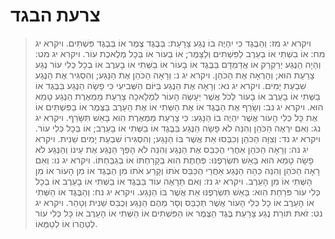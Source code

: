 # צרעת הבגד

> ויקרא יג מז: וְהַבֶּגֶד כִּי יִהְיֶה בוֹ נֶגַע צָרָעַת:  בְּבֶגֶד צֶמֶר אוֹ בְּבֶגֶד פִּשְׁתִּים.
> ויקרא יג מח: אוֹ בִשְׁתִי אוֹ בְעֵרֶב לַפִּשְׁתִּים וְלַצָּמֶר; אוֹ בְעוֹר אוֹ בְּכָל מְלֶאכֶת עוֹר.
> ויקרא יג מט: וְהָיָה הַנֶּגַע יְרַקְרַק אוֹ אֲדַמְדָּם בַּבֶּגֶד אוֹ בָעוֹר אוֹ בַשְּׁתִי אוֹ בָעֵרֶב אוֹ בְכָל כְּלִי עוֹר נֶגַע צָרַעַת הוּא; וְהָרְאָה אֶת הַכֹּהֵן.
> ויקרא יג נ: וְרָאָה הַכֹּהֵן אֶת הַנָּגַע; וְהִסְגִּיר אֶת הַנֶּגַע שִׁבְעַת יָמִים.
> ויקרא יג נא: וְרָאָה אֶת הַנֶּגַע בַּיּוֹם הַשְּׁבִיעִי כִּי פָשָׂה הַנֶּגַע בַּבֶּגֶד אוֹ בַשְּׁתִי אוֹ בָעֵרֶב אוֹ בָעוֹר לְכֹל אֲשֶׁר יֵעָשֶׂה הָעוֹר לִמְלָאכָה צָרַעַת מַמְאֶרֶת הַנֶּגַע טָמֵא הוּא.
> ויקרא יג נב: וְשָׂרַף אֶת הַבֶּגֶד אוֹ אֶת הַשְּׁתִי אוֹ אֶת הָעֵרֶב בַּצֶּמֶר אוֹ בַפִּשְׁתִּים אוֹ אֶת כָּל כְּלִי הָעוֹר אֲשֶׁר יִהְיֶה בוֹ הַנָּגַע:  כִּי צָרַעַת מַמְאֶרֶת הִוא בָּאֵשׁ תִּשָּׂרֵף.
> ויקרא יג נג: וְאִם יִרְאֶה הַכֹּהֵן וְהִנֵּה לֹא פָשָׂה הַנֶּגַע בַּבֶּגֶד אוֹ בַשְּׁתִי אוֹ בָעֵרֶב; אוֹ בְּכָל כְּלִי עוֹר.
> ויקרא יג נד: וְצִוָּה הַכֹּהֵן וְכִבְּסוּ אֵת אֲשֶׁר בּוֹ הַנָּגַע; וְהִסְגִּירוֹ שִׁבְעַת יָמִים שֵׁנִית.
> ויקרא יג נה: וְרָאָה הַכֹּהֵן אַחֲרֵי הֻכַּבֵּס אֶת הַנֶּגַע וְהִנֵּה לֹא הָפַךְ הַנֶּגַע אֶת עֵינוֹ וְהַנֶּגַע לֹא פָשָׂה טָמֵא הוּא בָּאֵשׁ תִּשְׂרְפֶנּוּ:  פְּחֶתֶת הִוא בְּקָרַחְתּוֹ אוֹ בְגַבַּחְתּוֹ.
> ויקרא יג נו: וְאִם רָאָה הַכֹּהֵן וְהִנֵּה כֵּהָה הַנֶּגַע אַחֲרֵי הֻכַּבֵּס אֹתוֹ וְקָרַע אֹתוֹ מִן הַבֶּגֶד אוֹ מִן הָעוֹר אוֹ מִן הַשְּׁתִי אוֹ מִן הָעֵרֶב.
> ויקרא יג נז: וְאִם תֵּרָאֶה עוֹד בַּבֶּגֶד אוֹ בַשְּׁתִי אוֹ בָעֵרֶב אוֹ בְכָל כְּלִי עוֹר פֹּרַחַת הִוא:  בָּאֵשׁ תִּשְׂרְפֶנּוּ אֵת אֲשֶׁר בּוֹ הַנָּגַע.
> ויקרא יג נח: וְהַבֶּגֶד אוֹ הַשְּׁתִי אוֹ הָעֵרֶב אוֹ כָל כְּלִי הָעוֹר אֲשֶׁר תְּכַבֵּס וְסָר מֵהֶם הַנָּגַע וְכֻבַּס שֵׁנִית וְטָהֵר.
> ויקרא יג נט: זֹאת תּוֹרַת נֶגַע צָרַעַת בֶּגֶד הַצֶּמֶר אוֹ הַפִּשְׁתִּים אוֹ הַשְּׁתִי אוֹ הָעֵרֶב אוֹ כָּל כְּלִי עוֹר לְטַהֲרוֹ אוֹ לְטַמְּאוֹ. 
 

